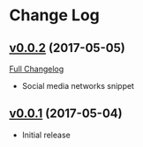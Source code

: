 # Change Log

## [v0.0.2](https://github.com/datalets/public-health-ch/tree/v0.0.2) (2017-05-05)
[Full Changelog](https://github.com/datalets/public-health-ch/compare/v0.0.2...v0.0.1)

- Social media networks snippet

## [v0.0.1](https://github.com/datalets/public-health-ch/tree/v0.0.1) (2017-05-04)

- Initial release
